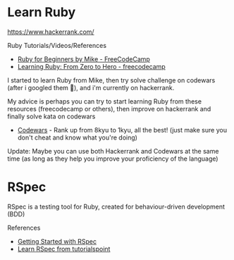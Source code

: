# Learn Ruby

https://www.hackerrank.com/

Ruby Tutorials/Videos/References
- [Ruby for Beginners by Mike - FreeCodeCamp](https://www.youtube.com/watch?v=t_ispmWmdjY)
- [Learning Ruby: From Zero to Hero - freecodecamp](https://www.freecodecamp.org/news/learning-ruby-from-zero-to-hero-90ad4eecc82d/)

I started to learn Ruby from Mike, then try solve challenge on codewars (after i googled them :hand_over_mouth:), and i'm currently on hackerrank.

My advice is perhaps you can try to start learning Ruby from these resources (freecodecamp or others), then improve on hackerrank and finally solve kata on codewars
- [Codewars](https://www.codewars.com/) - Rank up from 8kyu to 1kyu, all the best! (just make sure you don't cheat and know what you're doing)

Update: Maybe you can use both Hackerrank and Codewars at the same time (as long as they help you improve your proficiency of the language)

# RSpec
RSpec is a testing tool for Ruby, created for behaviour-driven development (BDD)

References
- [Getting Started with RSpec](https://semaphoreci.com/community/tutorials/getting-started-with-rspec)
- [Learn RSpec from tutorialspoint](https://www.tutorialspoint.com/rspec/index.htm)